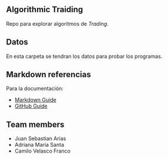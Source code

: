 ## Algorithmic Traiding

Repo para explorar algoritmos de *Trading*.


## Datos
En esta carpeta  se tendran los datos para probar los programas. 


## Markdown referencias
Para la documentación: 

- [Markdown Guide](https://www.markdownguide.org/basic-syntax/)
- [GitHub Guide](https://docs.github.com/en)



## Team members

- Juan Sebastian Arias 
- Adriana Maria Santa
- Camilo Velasco Franco
